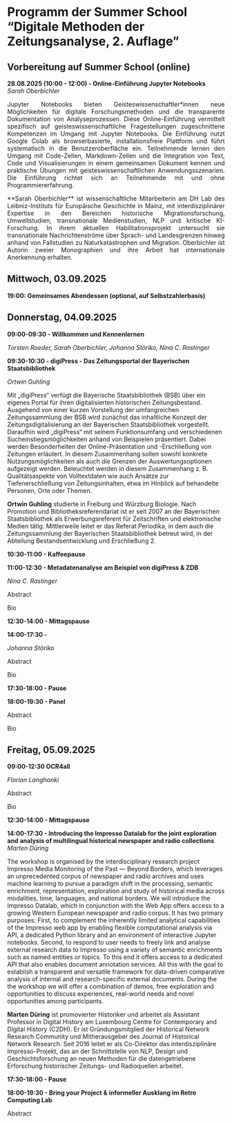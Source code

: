 # Programm der Summer School “Digitale Methoden der Zeitungsanalyse, 2. Auflage”

## Vorbereitung auf Summer School (online)

**28.08.2025 (10:00 - 12:00) - Online-Einführung Jupyter Notebooks**<br>
*Sarah Oberbichler*

<p style="text-align: justify;">
Jupyter Notebooks bieten Geisteswissenschaftler*innen neue Möglichkeiten für digitale Forschungsmethoden und die transparente Dokumentation von Analyseprozessen. Diese Online-Einführung vermittelt spezifisch auf geisteswissenschaftliche Fragestellungen zugeschnittene Kompetenzen im Umgang mit Jupyter Notebooks. Die Einführung nutzt Google Colab als browserbasierte, installationsfreie Plattform und führt systematisch in die Benutzeroberfläche ein. Teilnehmende lernen den Umgang mit Code-Zellen, Markdown-Zellen und die Integration von Text, Code und Visualisierungen in einem gemeinsamen Dokument kennen und praktische Übungen mit geisteswissenschaftlichen Anwendungsszenarien. Die Einführung richtet sich an Teilnehmende mit und ohne Programmiererfahrung.
</p>

<p style="text-align: justify;">
**Sarah Oberbichler** ist wissenschaftliche Mitarbeiterin am DH Lab des Leibniz-Instituts für Europäische Geschichte in Mainz, mit interdisziplinärer Expertise in den Bereichen historische Migrationsforschung, Umweltstudien, transnationale Medienstudien, NLP und kritische KI-Forschung. In ihrem aktuellen Habilitationsprojekt untersucht sie transnationale Nachrichtenströme über Sprach- und Landesgrenzen hinweg anhand von Fallstudien zu Naturkatastrophen und Migration. Oberbichler ist Autorin zweier Monographien und ihre Arbeit hat internationale Anerkennung erhalten.
</p>

## Mittwoch, 03.09.2025 

**19:00: Gemeinsames Abendessen (optional, auf Selbstzahlerbasis)**

## Donnerstag, 04.09.2025
**09:00-09:30 - Willkommen und Kennenlernen**

*Torsten Roeder, Sarah Oberbichler, Johanna Störiko, Nina C. Rastinger*

**09:30-10:30 - digiPress - Das Zeitungsportal der Bayerischen Staatsbibliothek**

*Ortwin Guhling*

Mit „digiPress“ verfügt die Bayerische Staatsbibliothek (BSB) über ein eigenes Portal für ihren digitalisierten historischen Zeitungsbestand. Ausgehend von einer kurzen Vorstellung der umfangreichen Zeitungssammlung der BSB wird zunächst das inhaltliche Konzept der Zeitungsdigitalisierung an der Bayerischen Staatsbibliothek vorgestellt. Daraufhin wird „digiPress“ mit seinem Funktionsumfang und verschiedenen Sucheinstiegsmöglichkeiten anhand von Beispielen präsentiert. Dabei werden Besonderheiten der Online-Präsentation und -Erschließung von Zeitungen erläutert. In diesem Zusammenhang sollen sowohl konkrete Nutzungsmöglichkeiten als auch die Grenzen der Auswertungsoptionen aufgezeigt werden. Beleuchtet werden in diesem Zusammenhang z. B. Qualitätsaspekte von Volltextdaten wie auch Ansätze zur Tiefenerschließung von Zeitungsinhalten, etwa im Hinblick auf behandelte Personen, Orte oder Themen.

**Ortwin Guhling** studierte in Freiburg und Würzburg Biologie. Nach Promotion und Bibliotheksreferendariat ist er seit 2007 an der Bayerischen Staatsbibliothek als Erwerbungsreferent für Zeitschriften und elektronische Medien tätig. Mittlerweile leitet er das Referat Periodika, in dem auch die Zeitungssammlung der Bayerischen Staatsbibliothek betreut wird, in der Abteilung Bestandsentwicklung und Erschließung 2.

**10:30-11:00 - Kaffeepause**

**11:00-12:30 - Metadatenanalyse am Beispiel von digiPress & ZDB**

*Nina C. Rastinger*

Abstract

Bio

**12:30-14:00 - Mittagspause**

**14:00-17:30 -** 

*Johanna Störiko*

Abstract

Bio

**17:30-18:00 - Pause**

**18:00-19:30 - Panel**

Abstract

Bio

## Freitag, 05.09.2025 
**09:00-12:30 OCR4all**

*Florian Langhanki*

Abstract

Bio

**12:30-14:00 - Mittagspause**

**14:00-17:30 - Introducing the Impresso Datalab for the joint exploration and analysis of multilingual historical newspaper and radio collections**
*Marten Düring*

The workshop is organised by the interdisciplinary research project Impresso Media Monitoring of the Past — Beyond Borders, which leverages an unprecedented corpus of newspaper and radio archives and uses machine learning to pursue a paradigm shift in the processing, semantic enrichment, representation, exploration and study of historical media across modalities, time, languages, and national borders. We will introduce the Impresso Datalab, which in conjunction with the Web App offers access to a growing Western European newspaper and radio corpus. It has two primary purposes: First, to complement the inherently limited analytical capabilities of the Impresso web app by enabling flexible computational analysis via API, a dedicated Python library and an environment of interactive Jupyter notebooks. Second, to respond to user needs to freely link and analyse external research data to Impresso using a variety of semantic enrichments such as named entities or topics. To this end it offers access to a dedicated API that also enables document annotation services. All this with the goal to establish a transparent and versatile framework for data-driven comparative analysis of internal and research-specific external documents. During the the workshop we will offer a combination of demos, free exploration and opportunities to discuss experiences, real-world needs and novel opportunities among participants.

**Marten Düring** ist promovierter Historiker und arbeitet als Assistant Professor in Digital History am Luxembourg Centre for Contemporary and Digital History (C2DH). Er ist Gründungsmitglied der Historical Network Research Community und Mitherausgeber des Journal of Historical Network Research. Seit 2016 leitet er als Co-Direktor das interdisziplinäre Impresso-Projekt, das an der Schnittstelle von NLP, Design und Geschichtsforschung an neuen Methoden für die datengetriebene Erforschung historischer Zeitungs- und Radioquellen arbeitet.

**17:30-18:00 - Pause**

**18:00-19:30 - Bring your Project & informeller Ausklang im Retro Computing Lab**

Abstract

